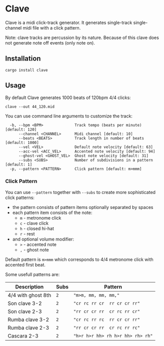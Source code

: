 # Clave

Clave is a midi click-track generator. 
It generates single-track single-channel midi file
with a click pattern.

Note: clave tracks are percussion by its nature. 
Because of this clave does not generate note off events
(only note on).

## Installation

`cargo install clave`

## Usage

By default Clave generates 1000 beats of 120bpm 4/4 clicks:

```
clave --out 44_120.mid
```

You can use command line arguments to customize the track:

```
  -b, --bpm <BPM>              Track tempo (beats per minute) [default: 120]
      --channel <CHANNEL>      Midi channel [default: 10]
      --beats <BEATS>          Track length in number of beats [default: 1000]
      --vel <VEL>              Default note velocity [default: 63]
      --acc-vel <ACC_VEL>      Accented note velocity [default: 94]
      --ghost-vel <GHOST_VEL>  Ghost note velocity [default: 31]
      --subs <SUBS>            Number of subdivisions in a pattern [default: 1]
  -p, --pattern <PATTERN>      Click pattern [default: m>mmm]
```

### Click Pattern

You can use `--pattern` together with `--subs` to create
more sophisticated click patterns:

- the pattern consists of pattern items optionally separated by spaces
- each pattern item consists of the note:
    - `m` - metronome click
    - `c` - clave click
    - `h` - closed hi-hat
    - `r` - rest
- and optional volume modifier:
    - `>` - accented note
    - `,` - ghost note

Default pattern is `m>mmm` which corresponds to 4/4
metronome click with accented first beat.

Some usefull patterns are:

| Description | Subs | Pattern
|---|---|--|
|4/4 with ghost 8th| `2` | `"m>m, mm, mm, mm,"`
|Son clave 3-2| `2` | `"cr rc rr cr  rr cr cr rr"`
|Son clave 2-3|  `2` | `"rr cr cr rr  cr rc rr cr"`
|Rumba clave 3-2| `2` | `"cr rc rr rc  rr cr cr rr"`
|Rumba clave 2-3| `2` | `"rr cr cr rr  cr rc rr rc"`
|Cascara 2-3| `2` | `"h>r h>r hh> rh h>r hh> rh> rh"`
